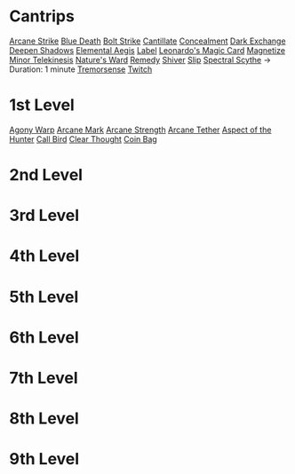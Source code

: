 # Cantrips
[Arcane Strike](https://www.dandwiki.com/wiki/Arcane_Strike_(5e_Spell))
[Blue Death](https://www.dandwiki.com/wiki/Blue_Death_(5e_Spell))
[Bolt Strike](https://www.dandwiki.com/wiki/Bolt_Strike_(5e_Spell))
[Cantillate](https://www.dandwiki.com/wiki/Cantillate_(5e_Spell))
[Concealment](https://www.dandwiki.com/wiki/Concealment_(5e_Spell))
[Dark Exchange](https://www.dandwiki.com/wiki/Dark_Exchange_(5e_Spell))
[Deepen Shadows](https://www.dandwiki.com/wiki/Deepen_Shadows_(5e_Spell))
[Elemental Aegis](https://www.dandwiki.com/wiki/Elemental_Aegis_(5e_Spell))
[Label](https://www.dandwiki.com/wiki/Label_(5e_Spell))
[Leonardo's Magic Card](https://www.dandwiki.com/wiki/Leonardo%27s_Magic_Card_(5e_Spell))
[Magnetize](https://www.dandwiki.com/wiki/Magnetize_(5e_Spell))
[Minor Telekinesis](https://www.dandwiki.com/wiki/Minor_Telekinesis_(5e_Spell))
[Nature's Ward](https://www.dandwiki.com/wiki/Nature%27s_Ward_(5e_Spell))
[Remedy](https://www.dandwiki.com/wiki/Remedy_(5e_Spell))
[Shiver](https://www.dandwiki.com/wiki/Shiver_(5e_Spell))
[Slip](https://www.dandwiki.com/wiki/Slip_(5e_Spell))
[Spectral Scythe](https://www.dandwiki.com/wiki/Spectral_Scythe_(5e_Spell)) -> Duration: 1 minute
[Tremorsense](https://www.dandwiki.com/wiki/Tremorsense_(5e_Spell))
[Twitch](https://www.dandwiki.com/wiki/Twitch_(5e_Spell))
# 1st Level
[Agony Warp](https://www.dandwiki.com/wiki/Agony_Warp_(5e_Spell))
[Arcane Mark](https://www.dandwiki.com/wiki/Arcane_Mark_(5e_Spell))
[Arcane Strength](https://www.dandwiki.com/wiki/Arcane_Strength_(5e_Spell))
[Arcane Tether](https://www.dandwiki.com/wiki/Arcane_Tether_(5e_Spell))
[Aspect of the Hunter](https://www.dandwiki.com/wiki/Aspect_of_the_Hunter_(5e_Spell))
[Call Bird](https://www.dandwiki.com/wiki/Call_Bird_(5e_Spell))
[Clear Thought](https://www.dandwiki.com/wiki/Clear_Thought_(5e_Spell))
[Coin Bag](https://www.dandwiki.com/wiki/Coin_Bag_(5e_Spell))
# 2nd Level

# 3rd Level

# 4th Level

# 5th Level

# 6th Level

# 7th Level

# 8th Level

# 9th Level